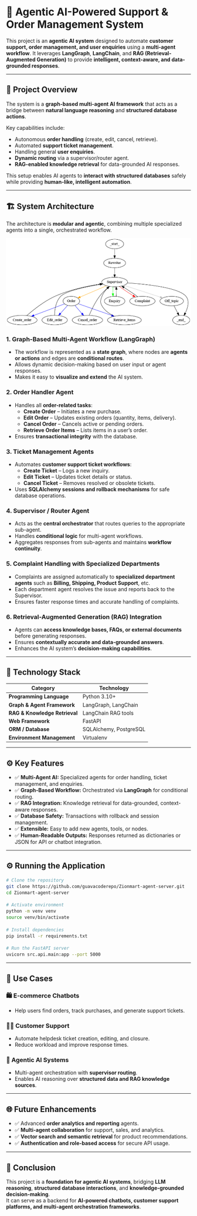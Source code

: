 # 🧠 Agentic AI-Powered Support & Order Management System  

This project is an **agentic AI system** designed to automate **customer support, order management, and user enquiries** using a **multi-agent workflow**. It leverages **LangGraph**, **LangChain**, and **RAG (Retrieval-Augmented Generation)** to provide **intelligent, context-aware, and data-grounded responses**.  

---

## 🚀 Project Overview  

The system is a **graph-based multi-agent AI framework** that acts as a bridge between **natural language reasoning** and **structured database actions**.  

Key capabilities include:  
- Autonomous **order handling** (create, edit, cancel, retrieve).  
- Automated **support ticket management**.  
- Handling general **user enquiries**.  
- **Dynamic routing** via a supervisor/router agent.  
- **RAG-enabled knowledge retrieval** for data-grounded AI responses.  

This setup enables AI agents to **interact with structured databases** safely while providing **human-like, intelligent automation**.

---

## 🏗️ System Architecture  

The architecture is **modular and agentic**, combining multiple specialized agents into a single, orchestrated workflow. 

![Agentic AI Workflow](agent_graph_conditional.png)

### 1. Graph-Based Multi-Agent Workflow (LangGraph)
- The workflow is represented as a **state graph**, where nodes are **agents or actions** and edges are **conditional routes**.  
- Allows dynamic decision-making based on user input or agent responses.  
- Makes it easy to **visualize and extend** the AI system.  

### 2. Order Handler Agent
- Handles all **order-related tasks**:  
  - **Create Order** – Initiates a new purchase.  
  - **Edit Order** – Updates existing orders (quantity, items, delivery).  
  - **Cancel Order** – Cancels active or pending orders.  
  - **Retrieve Order Items** – Lists items in a user’s order.  
- Ensures **transactional integrity** with the database.  

### 3. Ticket Management Agents
- Automates **customer support ticket workflows**:  
  - **Create Ticket** – Logs a new inquiry.  
  - **Edit Ticket** – Updates ticket details or status.  
  - **Cancel Ticket** – Removes resolved or obsolete tickets.  
- Uses **SQLAlchemy sessions and rollback mechanisms** for safe database operations.  

### 4. Supervisor / Router Agent
- Acts as the **central orchestrator** that routes queries to the appropriate sub-agent.  
- Handles **conditional logic** for multi-agent workflows.  
- Aggregates responses from sub-agents and maintains **workflow continuity**.  

### 5. Complaint Handling with Specialized Departments
- Complaints are assigned automatically to **specialized department agents** such as **Billing, Shipping, Product Support**, etc.  
- Each department agent resolves the issue and reports back to the Supervisor.  
- Ensures faster response times and accurate handling of complaints.  

### 6. Retrieval-Augmented Generation (RAG) Integration
- Agents can **access knowledge bases, FAQs, or external documents** before generating responses.  
- Ensures **contextually accurate and data-grounded answers**.  
- Enhances the AI system’s **decision-making capabilities**.  

---

## 🧩 Technology Stack  

| Category | Technology |
|----------|-----------|
| **Programming Language** | Python 3.10+ |
| **Graph & Agent Framework** | LangGraph, LangChain |
| **RAG & Knowledge Retrieval** | LangChain RAG tools |
| **Web Framework** | FastAPI |
| **ORM / Database** | SQLAlchemy, PostgreSQL |
| **Environment Management** | Virtualenv  |

---

## ⚙️ Key Features  

- ✅ **Multi-Agent AI:** Specialized agents for order handling, ticket management, and enquiries.  
- ✅ **Graph-Based Workflow:** Orchestrated via **LangGraph** for conditional routing.  
- ✅ **RAG Integration:** Knowledge retrieval for data-grounded, context-aware responses.  
- ✅ **Database Safety:** Transactions with rollback and session management.  
- ✅ **Extensible:** Easy to add new agents, tools, or nodes.  
- ✅ **Human-Readable Outputs:** Responses returned as dictionaries or JSON for API or chatbot integration.  

---

## ⚙️ Running the Application  

```bash
# Clone the repository
git clone https://github.com/guavacoderepo/Zionmart-agent-server.git
cd Zionmart-agent-server

# Activate environment
python -m venv venv
source venv/bin/activate

# Install dependencies
pip install -r requirements.txt

# Run the FastAPI server
uvicorn src.api.main:app --port 5000
```
---

## 🧪 Use Cases  

### 🛍️ E-commerce Chatbots
- Help users find orders, track purchases, and generate support tickets.  

### 🧑‍💻 Customer Support
- Automate helpdesk ticket creation, editing, and closure.  
- Reduce workload and improve response times.  

### 🧩 Agentic AI Systems
- Multi-agent orchestration with **supervisor routing**.  
- Enables AI reasoning over **structured data and RAG knowledge sources**.  

---

## 🌐 Future Enhancements  

- ✅ Advanced **order analytics and reporting** agents.  
- ✅ **Multi-agent collaboration** for support, sales, and analytics.  
- ✅ **Vector search and semantic retrieval** for product recommendations.  
- ✅ **Authentication and role-based access** for secure API usage.  

---

## 🧭 Conclusion  

This project is a **foundation for agentic AI systems**, bridging **LLM reasoning**, **structured database interactions**, and **knowledge-grounded decision-making**.  
It can serve as a backend for **AI-powered chatbots, customer support platforms, and multi-agent orchestration frameworks**.
